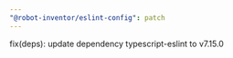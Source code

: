 ```yaml
---
"@robot-inventor/eslint-config": patch
---
```


fix(deps): update dependency typescript-eslint to v7.15.0
